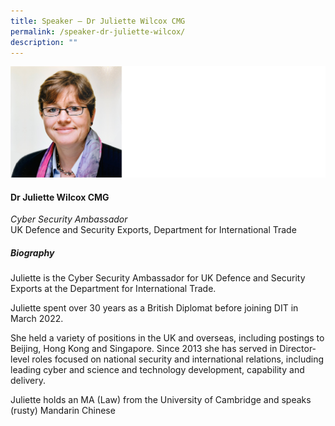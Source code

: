 ```yaml
---
title: Speaker – Dr Juliette Wilcox CMG
permalink: /speaker-dr-juliette-wilcox/
description: ""
---
```

![](/images/Speakers/juliette%20wilcox.jpg)

#### **Dr Juliette Wilcox CMG**

*Cyber Security Ambassador*  
UK Defence and Security Exports, Department for International Trade

##### **Biography**
Juliette is the Cyber Security Ambassador for UK Defence and Security Exports at the Department for International Trade. 

Juliette spent over 30 years as a British Diplomat before joining DIT in March 2022.
 
She held a variety of positions in the UK and overseas, including postings to Beijing, Hong Kong and Singapore. Since 2013 she has served in Director-level roles focused on national security and international relations, including leading cyber and science and technology development, capability and delivery.
 
Juliette holds an MA (Law) from the University of Cambridge and speaks (rusty) Mandarin Chinese
